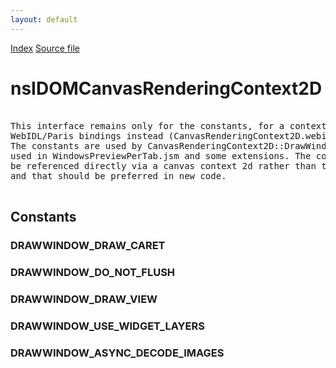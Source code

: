 ```yaml
---
layout: default
---
```

<div id='links'><a href="../index.html">Index</a>
<a href="http://dxr.mozilla.org/mozilla-central/source/dom/interfaces/canvas/nsIDOMCanvasRenderingContext2D.idl">Source file</a>
</div>

# nsIDOMCanvasRenderingContext2D #
<pre>  
This interface remains only for the constants, for a context, use the  
WebIDL/Paris bindings instead (CanvasRenderingContext2D.webidl).  
The constants are used by CanvasRenderingContext2D::DrawWindow and are  
used in WindowsPreviewPerTab.jsm and some extensions. The constants can  
be referenced directly via a canvas context 2d rather than this interface,  
and that should be preferred in new code.   
  
</pre>
## Constants ##

### DRAWWINDOW_DRAW_CARET ###

### DRAWWINDOW_DO_NOT_FLUSH ###

### DRAWWINDOW_DRAW_VIEW ###

### DRAWWINDOW_USE_WIDGET_LAYERS ###

### DRAWWINDOW_ASYNC_DECODE_IMAGES ###
